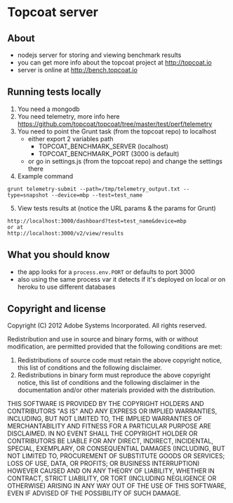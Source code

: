  Topcoat server
===================

About
-------------------
* nodejs server for storing and viewing benchmark results
* you can get more info about the topcoat project at http://topcoat.io
* server is online at http://bench.topcoat.io

Running tests locally
---------------------
1. You need a mongodb
2. You need telemetry, more info here https://github.com/topcoat/topcoat/tree/master/test/perf/telemetry
3. You need to point the Grunt task (from the topcoat repo) to localhost
   * either export 2 variables path
       * TOPCOAT_BENCHMARK_SERVER (localhost)
       * TOPCOAT_BENCHMARK_PORT (3000 is default)
   * or go in settings.js (from the topcoat repo) and change the settings there
4. Example command
````
grunt telemetry-submit --path=/tmp/telemetry_output.txt --type=snapshot --device=mbp --test=test_name
````
5. View tests results at (notice the URL params & the params for Grunt)
````
http://localhost:3000/dashboard?test=test_name&device=mbp
or at 
http://localhost:3000/v2/view/results
````

What you should know
---------------------
* the app looks for a `process.env.PORT` or defaults to port 3000
* also using the same process var it detects if it's deployed on local or on heroku to use different databases

Copyright and license
---------------------

Copyright (C) 2012 Adobe Systems Incorporated. All rights reserved.

Redistribution and use in source and binary forms, with or without
modification, are permitted provided that the following conditions
are met:

1. Redistributions of source code must retain the above
 copyright notice, this list of conditions and the following
 disclaimer.
2. Redistributions in binary form must reproduce the above
 copyright notice, this list of conditions and the following
 disclaimer in the documentation and/or other materials
 provided with the distribution.

THIS SOFTWARE IS PROVIDED BY THE COPYRIGHT HOLDERS AND CONTRIBUTORS
"AS IS" AND ANY EXPRESS OR IMPLIED WARRANTIES, INCLUDING, BUT NOT
LIMITED TO, THE IMPLIED WARRANTIES OF MERCHANTABILITY AND FITNESS
FOR A PARTICULAR PURPOSE ARE DISCLAIMED. IN NO EVENT SHALL THE
COPYRIGHT HOLDER OR CONTRIBUTORS BE LIABLE FOR ANY DIRECT,
INDIRECT, INCIDENTAL, SPECIAL, EXEMPLARY, OR CONSEQUENTIAL DAMAGES
(INCLUDING, BUT NOT LIMITED TO, PROCUREMENT OF SUBSTITUTE GOODS OR
SERVICES; LOSS OF USE, DATA, OR PROFITS; OR BUSINESS INTERRUPTION)
HOWEVER CAUSED AND ON ANY THEORY OF LIABILITY, WHETHER IN CONTRACT,
STRICT LIABILITY, OR TORT (INCLUDING NEGLIGENCE OR OTHERWISE)
ARISING IN ANY WAY OUT OF THE USE OF THIS SOFTWARE, EVEN IF ADVISED
OF THE POSSIBILITY OF SUCH DAMAGE.
